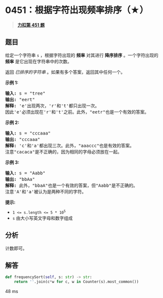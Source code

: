 # 0451：根据字符出现频率排序（★）


> <u>**[力扣第 451 题](https://leetcode.cn/problems/sort-characters-by-frequency/)**</u>

## 题目

<p>给定一个字符串 <code>s</code> ，根据字符出现的 <strong>频率</strong> 对其进行 <strong>降序排序</strong> 。一个字符出现的 <strong>频率</strong> 是它出现在字符串中的次数。</p>

<p>返回 <em>已排序的字符串 </em>。如果有多个答案，返回其中任何一个。</p>



<p><strong>示例 1:</strong></p>

<pre>
<strong>输入: </strong>s = "tree"
<strong>输出: </strong>"eert"
<strong>解释: </strong>'e'出现两次，'r'和't'都只出现一次。
因此'e'必须出现在'r'和't'之前。此外，"eetr"也是一个有效的答案。
</pre>

<p><strong>示例 2:</strong></p>

<pre>
<strong>输入: </strong>s = "cccaaa"
<strong>输出: </strong>"cccaaa"
<strong>解释: </strong>'c'和'a'都出现三次。此外，"aaaccc"也是有效的答案。
注意"cacaca"是不正确的，因为相同的字母必须放在一起。
</pre>

<p><strong>示例 3:</strong></p>

<pre>
<strong>输入: </strong>s = "Aabb"
<strong>输出: </strong>"bbAa"
<strong>解释: </strong>此外，"bbaA"也是一个有效的答案，但"Aabb"是不正确的。
注意'A'和'a'被认为是两种不同的字符。
</pre>



<p><strong>提示:</strong></p>

<ul>
<li><code>1 &lt;= s.length &lt;= 5 * 10<sup>5</sup></code></li>
<li><code>s</code> 由大小写英文字母和数字组成</li>
</ul>


## 分析

计数即可。

## 解答

```python
def frequencySort(self, s: str) -> str:
	return ''.join(c*w for c, w in Counter(s).most_common())
```
48 ms


